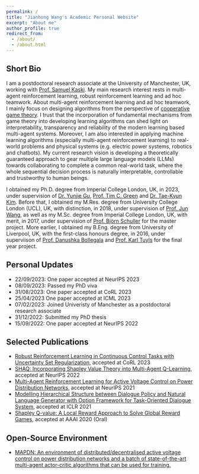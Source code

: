 ```yaml
---
permalink: /
title: "Jianhong Wang's Academic Personal Website"
excerpt: "About me"
author_profile: true
redirect_from: 
  - /about/
  - /about.html
---
```


Short Bio
-----
I am a postdoctoral research associate at the University of Manchester, UK, working with [Prof. Samuel Kaski](https://scholar.google.com/citations?user=uF6H9jMAAAAJ&hl=en). My main research interest rests in multi-agent reinforcement learning, robust reinforcement learning and ad hoc teamwork. About multi-agent reinforcement learning and ad hoc teamwork, I mainly focus on designing algorithms from the perspective of [cooperative game theory](https://en.wikipedia.org/wiki/Cooperative_game_theory). I trust that the incorporation of fundamental mechanisms from game theory into developing learning algorithms can shed light on interpretability, transparency and reliability of the modern learning based multi-agent systems. Moreover, I am also interested in applying machine learning algorithms (especially multi-agent reinforcement learning) to real-world problems and physical systems (e.g. electric power systems, robotics and chatbots). My current research vision is developing a theoretically guaranteed approach to gear multiple large language models (LLMs) towards collaborating to complete a common real-world task, where the whole sequential decision process is naturally interpretable, controllable and trustworthy to human beings.

I obtained my Ph.D. degree from Imperial College London, UK, in 2023, under supervision of [Dr. Yunjie Gu](https://scholar.google.co.uk/citations?user=NyTj-m8AAAAJ&hl=en), [Prof. Tim C. Green](https://scholar.google.co.uk/citations?user=PWvm-uEAAAAJ&hl=en) and [Dr. Tae-Kyun Kim](https://scholar.google.co.uk/citations?user=j2WcLecAAAAJ&hl=en). Before that, I obtained my M.Res. degree from University College London (UCL), UK, with distinction, in 2018, under supervision of [Prof. Jun Wang](https://scholar.google.co.uk/citations?user=wIE1tY4AAAAJ&hl=en), as well as my M.Sc. degree from Imperial College London, UK, with merit, in 2017, under supervision of [Prof. Björn Schuller](https://scholar.google.com/citations?user=TxKNCSoAAAAJ&hl=en) for the master project. More earlier, I obtained my B.Eng. degree from University of Liverpool, UK, with the first-class honours degree, in 2016, under superviison of [Prof. Danushka Bollegala](https://scholar.google.com/citations?user=kLqCYLMAAAAJ&hl=en) and [Prof. Karl Tuyls](https://scholar.google.com/citations?user=cxRqeVwAAAAJ&hl=en) for the final year project.

Personal Updates
-----
- 22/09/2023: One paper accepted at NeurIPS 2023
- 08/09/2023: Passed my PhD viva
- 31/08/2023: One paper accepted at CoRL 2023
- 25/04/2023 One paper accepted at ICML 2023
- 07/02/2023: Joined Univeristy of Manchester as a postdoctoral research associate
- 31/12/2022: Submitted my PhD thesis
- 15/09/2022: One paper accepted at NeurIPS 2022

Selected Publications
-----
- [Robust Reinforcement Learning in Continuous Control Tasks with Uncertainty Set Regularization](https://arxiv.org/abs/2207.02016), accepted at CoRL 2023
- [SHAQ: Incorporating Shapley Value Theory into Multi-Agent Q-Learning](https://arxiv.org/abs/2105.15013), accepted at NeurIPS 2022
- [Multi-Agent Reinforcement Learning for Active Voltage Control on Power Distribution Networks](https://arxiv.org/abs/2110.14300), accepted at NeurIPS 2021
- [Modelling Hierarchical Structure between Dialogue Policy and Natural Language Generator with Option Framework for Task-Oriented Dialogue System](https://arxiv.org/abs/2006.06814), accepted at ICLR 2021
- [Shapley Q-value: A Local Reward Approach to Solve Global Reward Games](https://arxiv.org/abs/1907.05707), accepted at AAAI 2020 (Oral)

Open-Source Environment
-----
- [MAPDN: An environment of distributed/decentralised active voltage control on power distribution networks and a batch of state-of-the-art multi-agent actor-critic algorithms that can be used for training.](https://github.com/Future-Power-Networks/MAPDN)
